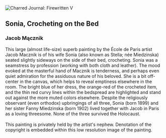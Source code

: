 <div class="artwork-of-the-day">
  <div class="container">
    <div class="img-wrapper">
      <img
        src="https://uploads4.wikiart.org/00437/images/jacob-macznik/sonia-crocheting-on-the-bed-1.jpg!Large.jpg"
        alt="Charred Journal: Firewritten V" />
    </div>
    <div class="artwork-detail">
      <div class="artwork-origin"> 
        <h2 class="artwork-name">Sonia, Crocheting on the Bed</h2>
        <h3 class="artist">
          Jacob Mącznik
        </h3>
      </div>
      <p class="description">
        <span class="artwork-description-text ng-binding" ng-bind-html="viewModel.ArtworkOfTheDay.Description | unsafe">This large (almost life-size) superb painting by the École de Paris artist Jacob Macznik is of his wife Sonia (also known as Stella; née Miedzinska) seated slightly sideways on the side of their bed, crocheting.  Sonia was a seamstress by profession (working with both cloth and leather).  The mood evoked at the masterful hand of Macznik is tenderness, and perhaps even quiet admiration for the assiduous nature of his beloved.  She is a bit off-center in the canvas, which helps to reveal emptiness elsewhere in the room.  The bright blue of her dress, the orange-red of the crocheted item, and the thin red curvy lines within the bedspread are highlighted and stand out against the more muted colors elsewhere.  Despite the religiously observant (even orthodox) upbringings of all three, Sonia (born 1899) and her sister Fanny Miedzinska (born 1902) lived together with Jacob in Paris as a loving threesome.  None of the three survived the Holocaust.<br><br>This painting is privately held by the artist's nephew. Denotation of the copyright is embedded within this low resolution image of the painting.</span>
                        <div class="text-shadow-container" ng-show="showShadow" style=""></div>
      </p>
    </div>
  </div>

</div>
